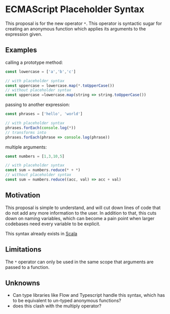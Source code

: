 # ECMAScript Placeholder Syntax

This proposal is for the new operator `*`. This operator is syntactic sugar for creating an anonymous function
which applies its arguments to the expression given.

## Examples
calling a prototype method:
```javascript
const lowercase = ['a','b','c']

// with placeholder syntax
const uppercase = lowercase.map(*.toUpperCase())
// without placeholder syntax
const uppercase =lowercase.map(string => string.toUpperCase())
```

passing to another expression:
```javascript
const phrases = ['hello', 'world']

// with placeholder syntax
phrases.forEach(console.log(*))
// transforms into
phrases.forEach(phrase => console.log(phrase))
```

multiple arguments:
```javascript
const numbers = [1,3,10,5]

// with placeholder syntax
const sum = numbers.reduce(* + *)
// without placeholder syntax
const sum = numbers.reduce((acc, val) => acc + val)
```

## Motivation
This proposal is simple to understand, and will cut down lines of code that do not add any more information to
the user. In addition to that, this cuts down on naming variables, which can become a pain point when larger
codebases need every variable to be explicit.

This syntax already exists in [Scala](https://docs.scala-lang.org/cheatsheets/#functions)

## Limitations
The `*` operator can only be used in the same scope that arguments are passed to a function.

## Unknowns
- Can type libraries like Flow and Typescript handle this syntax, which has to be equivalent to un-typed anonymous functions?
- does this clash with the multiply operator?

